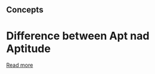 ## Concepts

# Difference between Apt nad Aptitude

[Read more](https://www.tecmint.com/difference-between-apt-and-aptitude/)
